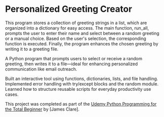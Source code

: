 # Personalized Greeting Creator

This program stores a collection of greeting strings in a list, which are organized into a dictionary for easy access. The main function, run_all, prompts the user to enter their name and select between a random greeting or a manual choice. Based on the user's selection, the corresponding function is executed. Finally, the program enhances the chosen greeting by writing it to a greeting file.

A Python program that prompts users to select or receive a random greeting, then writes it to a file—ideal for enhancing personalized communication like email outreach.

Built an interactive tool using functions, dictionaries, lists, and file handling. Implemented error handling with try/except blocks and the random module. Learned how to structure reusable scripts for everyday productivity use cases.

This project was completed as part of the [Udemy Python Programming for the Total Beginner](https://www.udemy.com/course/python-programming-for-the-total-beginner/?kw=Python+Programming+for+the+Total+Beginner&src=sac&couponCode=LEARNNOWPLANS) by [James Clare].
